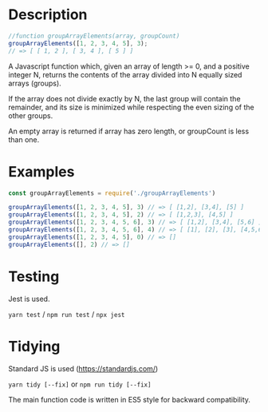 # Description

```js
//function groupArrayElements(array, groupCount)
groupArrayElements([1, 2, 3, 4, 5], 3);
// => [ [ 1, 2 ], [ 3, 4 ], [ 5 ] ]
```

A Javascript function which, given an array of length >= 0, and a positive integer N, returns the contents of the array divided into N equally sized arrays (groups).

If the array does not divide exactly by N, the last group will contain
the remainder, and its size is minimized while respecting the even
sizing of the other groups.

An empty array is returned if array has zero length, or groupCount is less than one.

# Examples

```js
const groupArrayElements = require('./groupArrayElements')

groupArrayElements([1, 2, 3, 4, 5], 3) // => [ [1,2], [3,4], [5] ]
groupArrayElements([1, 2, 3, 4, 5], 2) // => [ [1,2,3], [4,5] ]
groupArrayElements([1, 2, 3, 4, 5, 6], 3) // => [ [1,2], [3,4], [5,6] ]
groupArrayElements([1, 2, 3, 4, 5, 6], 4) // => [ [1], [2], [3], [4,5,6] ]
groupArrayElements([1, 2, 3, 4, 5], 0) // => []
groupArrayElements([], 2) // => []
``` 

# Testing

Jest is used.  

`yarn test` / `npm run test` / `npx jest`

# Tidying

Standard JS is used (https://standardjs.com/)

`yarn tidy [--fix]`  or `npm run tidy [--fix]`

The main function code is written in ES5 style for backward compatibility.